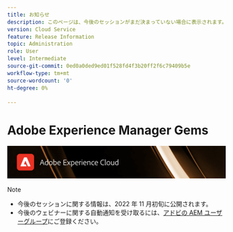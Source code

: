 ```yaml
---
title: お知らせ
description: このページは、今後のセッションがまだ決まっていない場合に表示されます。
version: Cloud Service
feature: Release Information
topic: Administration
role: User
level: Intermediate
source-git-commit: 0ed0a0ded9ed01f528fd4f3b20ff2f6c79409b5e
workflow-type: tm+mt
source-wordcount: '0'
ht-degree: 0%

---
```


# Adobe Experience Manager Gems

![](/help/assets/ADX_Gems.png)

>[!NOTE]
>
>* 今後のセッションに関する情報は、2022 年 11 月初旬に公開されます。
>* 今後のウェビナーに関する自動通知を受け取るには、[アドビの AEM ユーザーグループ](https://aem-augs.adobe.com/)にご登録ください。